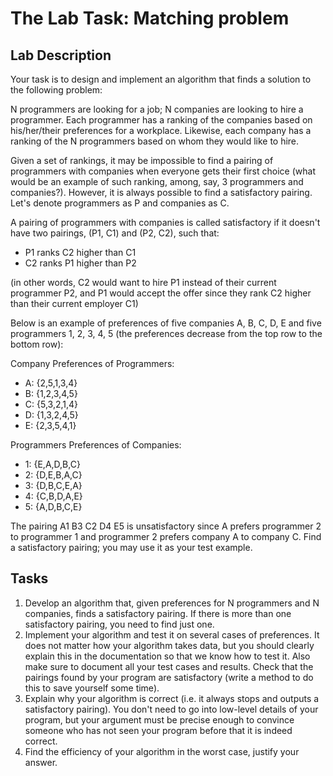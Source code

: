 # The Lab Task: Matching problem

## Lab Description

Your task is to design and implement an algorithm that finds a solution to the following problem:

N programmers are looking for a job; N companies are looking to hire a programmer. Each programmer has a ranking of the companies based on his/her/their preferences for a workplace. Likewise, each company has a ranking of the N programmers based on whom they would like to hire.

Given a set of rankings, it may be impossible to find a pairing of programmers with companies when everyone gets their first choice (what would be an example of such ranking, among, say, 3 programmers and companies?). However, it is always possible to find a satisfactory pairing. Let's denote programmers as P and companies as C.

A pairing of programmers with companies is called satisfactory if it doesn't have two pairings, (P1, C1) and (P2, C2), such that:

- P1 ranks C2 higher than C1
- C2 ranks P1 higher than P2

(in other words, C2 would want to hire P1 instead of their current programmer P2, and P1 would accept the offer since they rank C2 higher than their current employer C1)

Below is an example of preferences of five companies A, B, C, D, E and five programmers 1, 2, 3, 4, 5 (the preferences decrease from the top row to the bottom row):

Company Preferences of Programmers:

- A: {2,5,1,3,4}
- B: {1,2,3,4,5}
- C: {5,3,2,1,4}
- D: {1,3,2,4,5}
- E: {2,3,5,4,1}

Programmers Preferences of Companies:

- 1: {E,A,D,B,C}
- 2: {D,E,B,A,C}
- 3: {D,B,C,E,A}
- 4: {C,B,D,A,E}
- 5: {A,D,B,C,E}

The pairing A1 B3 C2 D4 E5 is unsatisfactory since A prefers programmer 2 to programmer 1 and programmer 2 prefers company A to company C. Find a satisfactory pairing; you may use it as your test example.

## Tasks

1. Develop an algorithm that, given preferences for N programmers and N companies, finds a satisfactory pairing. If there is more than one satisfactory pairing, you need to find just one.
2. Implement your algorithm and test it on several cases of preferences. It does not matter how your algorithm takes data, but you should clearly explain this in the documentation so that we know how to test it. Also make sure to document all your test cases and results. Check that the pairings found by your program are satisfactory (write a method to do this to save yourself some time).
3. Explain why your algorithm is correct (i.e. it always stops and outputs a satisfactory pairing). You don't need to go into low-level details of your program, but your argument must be precise enough to convince someone who has not seen your program before that it is indeed correct.
4. Find the efficiency of your algorithm in the worst case, justify your answer.
